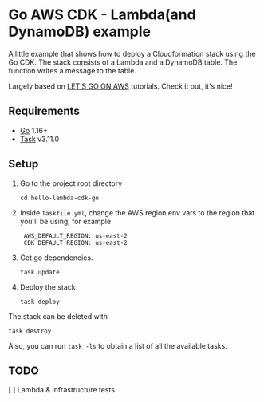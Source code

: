 # Go AWS CDK - Lambda(and DynamoDB) example

A little example that shows how to deploy a Cloudformation stack using the Go CDK. The stack consists
of a Lambda and a DynamoDB table. The function writes a message to the table.

Largely based on [LET’S GO ON AWS][go-on-aws] tutorials. Check it out, it's nice!

## Requirements
    
* [Go][go] 1.16+
* [Task][task] v3.11.0

## Setup

1. Go to the project root directory
   
    ```
    cd hello-lambda-cdk-go
    ```

2. Inside `Taskfile.yml`, change the AWS region env vars to the region that you'll be using, for example
   
   ```
    AWS_DEFAULT_REGION: us-east-2
    CDK_DEFAULT_REGION: us-east-2
   ```

3. Get go dependencies.
   
   ```
   task update
   ```

4. Deploy the stack 
   
   ```
   task deploy
   ```

The stack can be deleted with

```
task destroy
```

Also, you can run `task -ls` to obtain a list of all the available tasks.

## TODO

[ ] Lambda & infrastructure tests.



[go-on-aws]: https://www.go-on-aws.com/
[go]: https://go.dev/
[task]: https://taskfile.dev/#/
[aws-cdk-go]: https://github.com/aws/aws-cdk-go